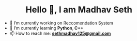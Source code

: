 <h1 align="center"> Hello 👋,  I am Madhav Seth</h1>



- 🔭 I’m currently working on [Reccomendation System](https://github.com/madhavseth512/Recommendation_sys)
- 🌱 I’m currently learning **Python, C++**
- 📫 How to reach me: **sethmadhav125@gmail.com**


